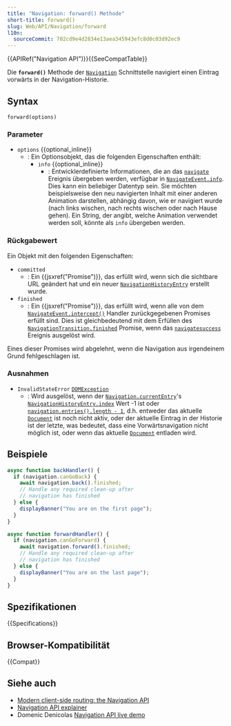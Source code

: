 ```yaml
---
title: "Navigation: forward() Methode"
short-title: forward()
slug: Web/API/Navigation/forward
l10n:
  sourceCommit: 702cd9e4d2834e13aea345943efc8d0c03d92ec9
---
```


{{APIRef("Navigation API")}}{{SeeCompatTable}}

Die **`forward()`** Methode der
[`Navigation`](/de/docs/Web/API/Navigation) Schnittstelle navigiert einen Eintrag vorwärts in der Navigation-Historie.

## Syntax

```js-nolint
forward(options)
```

### Parameter

- `options` {{optional_inline}}
  - : Ein Optionsobjekt, das die folgenden Eigenschaften enthält:
    - `info` {{optional_inline}}
      - : Entwicklerdefinierte Informationen, die an das [`navigate`](/de/docs/Web/API/Navigation/navigate_event) Ereignis übergeben werden, verfügbar in [`NavigateEvent.info`](/de/docs/Web/API/NavigateEvent/info). Dies kann ein beliebiger Datentyp sein. Sie möchten beispielsweise den neu navigierten Inhalt mit einer anderen Animation darstellen, abhängig davon, wie er navigiert wurde (nach links wischen, nach rechts wischen oder nach Hause gehen). Ein String, der angibt, welche Animation verwendet werden soll, könnte als `info` übergeben werden.

### Rückgabewert

Ein Objekt mit den folgenden Eigenschaften:

- `committed`
  - : Ein {{jsxref("Promise")}}, das erfüllt wird, wenn sich die sichtbare URL geändert hat und ein neuer [`NavigationHistoryEntry`](/de/docs/Web/API/NavigationHistoryEntry) erstellt wurde.
- `finished`
  - : Ein {{jsxref("Promise")}}, das erfüllt wird, wenn alle von dem [`NavigateEvent.intercept()`](/de/docs/Web/API/NavigateEvent/intercept) Handler zurückgegebenen Promises erfüllt sind. Dies ist gleichbedeutend mit dem Erfüllen des [`NavigationTransition.finished`](/de/docs/Web/API/NavigationTransition/finished) Promise, wenn das [`navigatesuccess`](/de/docs/Web/API/Navigation/navigatesuccess_event) Ereignis ausgelöst wird.

Eines dieser Promises wird abgelehnt, wenn die Navigation aus irgendeinem Grund fehlgeschlagen ist.

### Ausnahmen

- `InvalidStateError` [`DOMException`](/de/docs/Web/API/DOMException)
  - : Wird ausgelöst, wenn der [`Navigation.currentEntry`](/de/docs/Web/API/Navigation/currentEntry)'s [`NavigationHistoryEntry.index`](/de/docs/Web/API/NavigationHistoryEntry/index) Wert -1 ist oder [`navigation.entries().length - 1`](/de/docs/Web/API/Navigation/entries), d.h. entweder das aktuelle [`Document`](/de/docs/Web/API/Document) ist noch nicht aktiv, oder der aktuelle Eintrag in der Historie ist der letzte, was bedeutet, dass eine Vorwärtsnavigation nicht möglich ist, oder wenn das aktuelle [`Document`](/de/docs/Web/API/Document) entladen wird.

## Beispiele

```js
async function backHandler() {
  if (navigation.canGoBack) {
    await navigation.back().finished;
    // Handle any required clean-up after
    // navigation has finished
  } else {
    displayBanner("You are on the first page");
  }
}

async function forwardHandler() {
  if (navigation.canGoForward) {
    await navigation.forward().finished;
    // Handle any required clean-up after
    // navigation has finished
  } else {
    displayBanner("You are on the last page");
  }
}
```

## Spezifikationen

{{Specifications}}

## Browser-Kompatibilität

{{Compat}}

## Siehe auch

- [Modern client-side routing: the Navigation API](https://developer.chrome.com/docs/web-platform/navigation-api/)
- [Navigation API explainer](https://github.com/WICG/navigation-api/blob/main/README.md)
- Domenic Denicolas [Navigation API live demo](https://gigantic-honored-octagon.glitch.me/)
